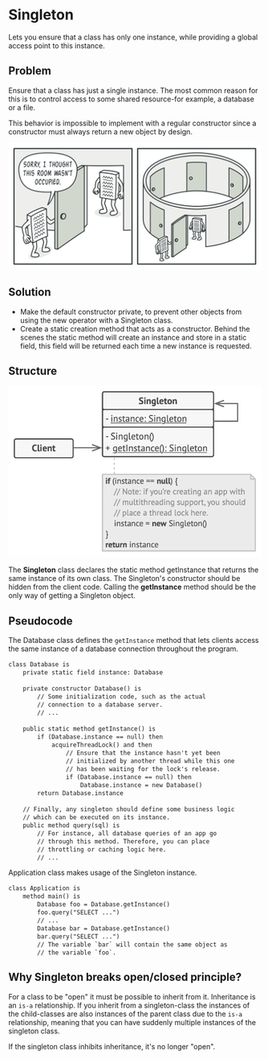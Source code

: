 # Singleton

Lets you ensure that a class has only one instance, while providing a global access point to this instance.

## Problem

Ensure that a class has just a single instance. The most common reason for this is to control access to some shared 
resource-for example, a database or a file.

This behavior is impossible to implement with a regular constructor since a constructor must always return a new object by design.

![](../../../../../resources/img/singleton/img.png)

## Solution 

- Make the default constructor private, to prevent other objects from using the new operator with a Singleton class.
- Create a static creation method that acts as a constructor. Behind the scenes the static method will create an instance 
and store in a static field, this field will be returned each time a new instance is requested.

## Structure

![](../../../../../resources/img/singleton/img_1.png)

The **Singleton** class declares the static method getInstance that returns the same instance of its own class.
The Singleton's constructor should be hidden from the client code. Calling the **getInstance** method should be the only way 
of getting a Singleton object.

## Pseudocode

The Database class defines the `getInstance` method that lets clients access the same instance of a database connection 
throughout the program.

```
class Database is
    private static field instance: Database

    private constructor Database() is
        // Some initialization code, such as the actual
        // connection to a database server.
        // ...

    public static method getInstance() is
        if (Database.instance == null) then
            acquireThreadLock() and then
                // Ensure that the instance hasn't yet been
                // initialized by another thread while this one
                // has been waiting for the lock's release.
                if (Database.instance == null) then
                    Database.instance = new Database()
        return Database.instance

    // Finally, any singleton should define some business logic
    // which can be executed on its instance.
    public method query(sql) is
        // For instance, all database queries of an app go
        // through this method. Therefore, you can place
        // throttling or caching logic here.
        // ...
```

Application class makes usage of the Singleton instance.

```
class Application is
    method main() is
        Database foo = Database.getInstance()
        foo.query("SELECT ...")
        // ...
        Database bar = Database.getInstance()
        bar.query("SELECT ...")
        // The variable `bar` will contain the same object as
        // the variable `foo`.
```

## Why Singleton breaks open/closed principle?

For a class to be "open" it must be possible to inherit from it. Inheritance is an `is-a` relationship. If you inherit from
a singleton-class the instances of the child-classes are also instances of the parent class due to the `is-a` relationship, 
meaning that you can have suddenly multiple instances of the singleton class.

If the singleton class inhibits inheritance, it's no longer "open".

